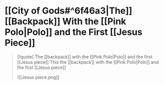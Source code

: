# [[City of Gods#^6f46a3|The]] [[Backpack]] With the [[Pink Polo|Polo]] and the First [[Jesus Piece]]

> [!quote] The [[backpack]] with the [[Pink Polo|Polo]] and the first [[Jesus piece]]
> This the [[backpack]] with the [[Pink Polo|Polo]] and the first [[Jesus piece]]
> 
> ![[Jesus piece.png]]
